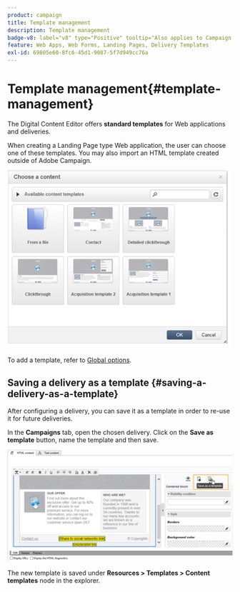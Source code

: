 ```yaml
---
product: campaign
title: Template management
description: Template management
badge-v8: label="v8" type="Positive" tooltip="Also applies to Campaign v8"
feature: Web Apps, Web Forms, Landing Pages, Delivery Templates
exl-id: 69805e60-8fc6-45d1-9087-5f7d949cc76a
---
```

# Template management{#template-management}

 

The Digital Content Editor offers **standard templates** for Web applications and deliveries.

When creating a Landing Page type Web application, the user can choose one of these templates. You may also import an HTML template created outside of Adobe Campaign.

![](assets/dce_popup_templatechoice.png)

To add a template, refer to [Global options](content-editor-interface.md#global-options).

## Saving a delivery as a template {#saving-a-delivery-as-a-template}

After configuring a delivery, you can save it as a template in order to re-use it for future deliveries.

In the **Campaigns** tab, open the chosen delivery. Click on the **Save as template** button, name the template and then save.

![](assets/dce_save_model.png)

The new template is saved under **Resources > Templates > Content templates** node in the explorer.
